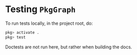 # Testing `PkgGraph`

To run tests locally, in the project root, do:
```julia
pkg> activate .
pkg> test
```

Doctests are not run here, but rather when building the docs.
